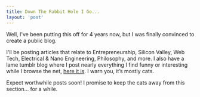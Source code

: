 ```yaml
---
title: Down The Rabbit Hole I Go...
layout: 'post'
---
```


Well, I've been putting this off for 4 years now, but I was finally convinced to create
a public blog.

I'll be posting articles that relate to Entrepreneurship, Silicon Valley, Web Tech, 
Electrical & Nano Engineering, Philosophy, and more. I also have a lame tumblr blog 
where I post nearly everything I find funny or interesting while I browse the net, 
[here it is](http://ztratar.tumblr.com). I warn you, it’s mostly cats.

Expect worthwhile posts soon! I promise to keep the cats away from this section... 
for a while.
